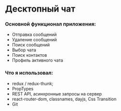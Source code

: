# Десктопный чат

### Основной функционал приложения: 
- Отправка сообщений 
- Удаление сообщений
- Поиск сообщений
- Выбор чата
- Поиск контактов
- Профиль активного чата
 ### Что я использовал: 
 - redux / redux-thunk;
 - PropTypes
 - REST API, асинхронные запросы на сервер
 - react-router-dom, classnames, dayjs, Css Transition
 - Git
 
